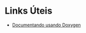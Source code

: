 # Links Úteis

+ [Documentando usando Doxygen](http://www.rafaeltoledo.net/documentando-codigo-com-doxygen/)
